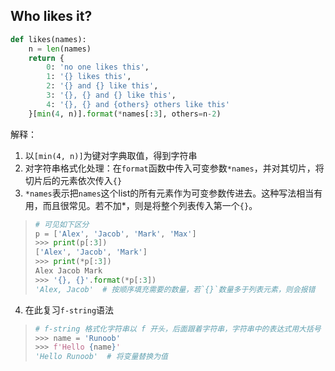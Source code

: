 
## Who likes it?

```python
def likes(names):
    n = len(names)
    return {
        0: 'no one likes this',
        1: '{} likes this', 
        2: '{} and {} like this', 
        3: '{}, {} and {} like this', 
        4: '{}, {} and {others} others like this'
    }[min(4, n)].format(*names[:3], others=n-2)
```
解释：
1. 以`[min(4, n)]`为键对字典取值，得到字符串
2. 对字符串格式化处理：在`format`函数中传入可变参数`*names`，并对其切片，将切片后的元素依次传入`{}`
3. `*names`表示把`names`这个list的所有元素作为可变参数传进去。这种写法相当有用，而且很常见。若不加*，则是将整个列表传入第一个`{}`。
> ```python
> # 可见如下区分
> p = ['Alex', 'Jacob', 'Mark', 'Max']
> >>> print(p[:3])
> ['Alex', 'Jacob', 'Mark']
> >>> print(*p[:3])
> Alex Jacob Mark
> >>> '{}, {}'.format(*p[:3])
> 'Alex, Jacob'  # 按顺序填充需要的数量，若`{}`数量多于列表元素，则会报错
> ```
4. 在此复习`f-string`语法
> ```python
> # f-string 格式化字符串以 f 开头，后面跟着字符串，字符串中的表达式用大括号 {} 包起来，它会将变量或表达式计算后的值替换进去，实例如下：
> >>> name = 'Runoob'
> >>> f'Hello {name}'
> 'Hello Runoob'  # 将变量替换为值
